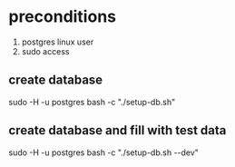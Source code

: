 # preconditions

1. postgres linux user
2. sudo access

## create database

sudo -H -u postgres bash -c "./setup-db.sh"

## create database and fill with test data

sudo -H -u postgres bash -c "./setup-db.sh --dev"
